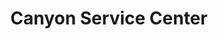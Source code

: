 ---
title: "Canyon Service Center"
url: /black-canyon-city/canyon-service-center/
shop: car repair
---